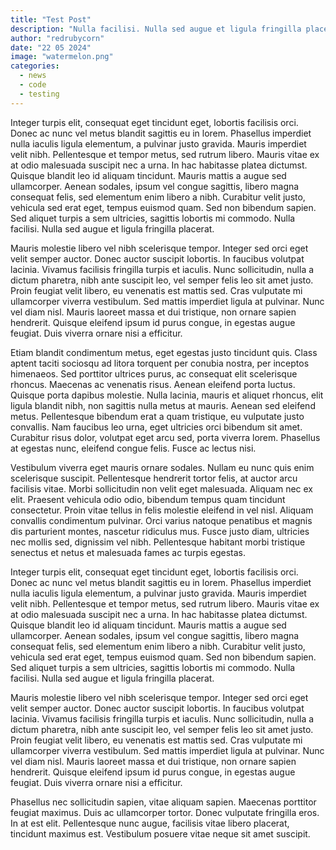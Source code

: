 ```yaml
---
title: "Test Post"
description: "Nulla facilisi. Nulla sed augue et ligula fringilla placerat."
author: "redrubycorn"
date: "22 05 2024"
image: "watermelon.png"
categories:
  - news
  - code
  - testing
---
```


Integer turpis elit, consequat eget tincidunt eget, lobortis facilisis orci. Donec ac nunc vel metus blandit sagittis eu in lorem. Phasellus imperdiet nulla iaculis ligula elementum, a pulvinar justo gravida. Mauris imperdiet velit nibh. Pellentesque et tempor metus, sed rutrum libero. Mauris vitae ex at odio malesuada suscipit nec a urna. In hac habitasse platea dictumst. Quisque blandit leo id aliquam tincidunt. Mauris mattis a augue sed ullamcorper. Aenean sodales, ipsum vel congue sagittis, libero magna consequat felis, sed elementum enim libero a nibh. Curabitur velit justo, vehicula sed erat eget, tempus euismod quam. Sed non bibendum sapien. Sed aliquet turpis a sem ultricies, sagittis lobortis mi commodo. Nulla facilisi. Nulla sed augue et ligula fringilla placerat.

Mauris molestie libero vel nibh scelerisque tempor. Integer sed orci eget velit semper auctor. Donec auctor suscipit lobortis. In faucibus volutpat lacinia. Vivamus facilisis fringilla turpis et iaculis. Nunc sollicitudin, nulla a dictum pharetra, nibh ante suscipit leo, vel semper felis leo sit amet justo. Proin feugiat velit libero, eu venenatis est mattis sed. Cras vulputate mi ullamcorper viverra vestibulum. Sed mattis imperdiet ligula at pulvinar. Nunc vel diam nisl. Mauris laoreet massa et dui tristique, non ornare sapien hendrerit. Quisque eleifend ipsum id purus congue, in egestas augue feugiat. Duis viverra ornare nisi a efficitur.

Etiam blandit condimentum metus, eget egestas justo tincidunt quis. Class aptent taciti sociosqu ad litora torquent per conubia nostra, per inceptos himenaeos. Sed porttitor ultrices purus, ac consequat elit scelerisque rhoncus. Maecenas ac venenatis risus. Aenean eleifend porta luctus. Quisque porta dapibus molestie. Nulla lacinia, mauris et aliquet rhoncus, elit ligula blandit nibh, non sagittis nulla metus at mauris. Aenean sed eleifend metus. Pellentesque bibendum erat a quam tristique, eu vulputate justo convallis. Nam faucibus leo urna, eget ultricies orci bibendum sit amet. Curabitur risus dolor, volutpat eget arcu sed, porta viverra lorem. Phasellus at egestas nunc, eleifend congue felis. Fusce ac lectus nisi.

Vestibulum viverra eget mauris ornare sodales. Nullam eu nunc quis enim scelerisque suscipit. Pellentesque hendrerit tortor felis, at auctor arcu facilisis vitae. Morbi sollicitudin non velit eget malesuada. Aliquam nec ex elit. Praesent vehicula odio odio, bibendum tempus quam tincidunt consectetur. Proin vitae tellus in felis molestie eleifend in vel nisl. Aliquam convallis condimentum pulvinar. Orci varius natoque penatibus et magnis dis parturient montes, nascetur ridiculus mus. Fusce justo diam, ultricies nec mollis sed, dignissim vel nibh. Pellentesque habitant morbi tristique senectus et netus et malesuada fames ac turpis egestas.

Integer turpis elit, consequat eget tincidunt eget, lobortis facilisis orci. Donec ac nunc vel metus blandit sagittis eu in lorem. Phasellus imperdiet nulla iaculis ligula elementum, a pulvinar justo gravida. Mauris imperdiet velit nibh. Pellentesque et tempor metus, sed rutrum libero. Mauris vitae ex at odio malesuada suscipit nec a urna. In hac habitasse platea dictumst. Quisque blandit leo id aliquam tincidunt. Mauris mattis a augue sed ullamcorper. Aenean sodales, ipsum vel congue sagittis, libero magna consequat felis, sed elementum enim libero a nibh. Curabitur velit justo, vehicula sed erat eget, tempus euismod quam. Sed non bibendum sapien. Sed aliquet turpis a sem ultricies, sagittis lobortis mi commodo. Nulla facilisi. Nulla sed augue et ligula fringilla placerat.

Mauris molestie libero vel nibh scelerisque tempor. Integer sed orci eget velit semper auctor. Donec auctor suscipit lobortis. In faucibus volutpat lacinia. Vivamus facilisis fringilla turpis et iaculis. Nunc sollicitudin, nulla a dictum pharetra, nibh ante suscipit leo, vel semper felis leo sit amet justo. Proin feugiat velit libero, eu venenatis est mattis sed. Cras vulputate mi ullamcorper viverra vestibulum. Sed mattis imperdiet ligula at pulvinar. Nunc vel diam nisl. Mauris laoreet massa et dui tristique, non ornare sapien hendrerit. Quisque eleifend ipsum id purus congue, in egestas augue feugiat. Duis viverra ornare nisi a efficitur.

Phasellus nec sollicitudin sapien, vitae aliquam sapien. Maecenas porttitor feugiat maximus. Duis ac ullamcorper tortor. Donec vulputate fringilla eros. In at est elit. Pellentesque nunc augue, facilisis vitae libero placerat, tincidunt maximus est. Vestibulum posuere vitae neque sit amet suscipit.